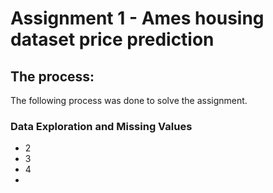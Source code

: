 # Assignment 1 - Ames housing dataset price prediction

## The process:
The following process was done to solve the assignment.
### Data Exploration and Missing Values
* 2
* 3
* 4
* 



